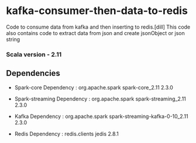 # kafka-consumer-then-data-to-redis

Code to consume data from kafka and then inserting to redis.[dill]
This code also contains code to extract data from json and create jsonObject or json string 

### Scala version - 2.11

## Dependencies

* Spark-core Dependency :
		<dependency>
			<groupId>org.apache.spark</groupId>
			<artifactId>spark-core_2.11</artifactId>
			<version>2.3.0</version>
		</dependency>
		
* Spark-streaming Dependency :
		<dependency>
			<groupId>org.apache.spark</groupId>
			<artifactId>spark-streaming_2.11</artifactId>
			<version>2.3.0</version>
		</dependency>
	  
* Kafka Dependency :
		<dependency>
			<groupId>org.apache.spark</groupId>
			<artifactId>spark-streaming-kafka-0-10_2.11</artifactId>
			<version>2.3.0</version>
		</dependency>

* Redis Dependency :
		<dependency>
			<groupId>redis.clients</groupId>
			<artifactId>jedis</artifactId>
			<version>2.8.1</version>
		</dependency>
